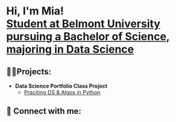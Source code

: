 <h1>Hi, I'm Mia! <br/><a href="https://github.com/Mia-Coutts">Student at Belmont University pursuing a Bachelor of Science, majoring in Data Science</a>

<h2>👨‍💻Projects:</h2>

- <b>Data Science Portfolio Class Project</b>
  - [Praciting DS & Algos in Python](https://github.com/joshmadakor1/Algorithms-Practice)

<h2> 🤳 Connect with me:</h2>

[linkedin]: [https://linkedin.com/in/joshmadakor](https://www.linkedin.com/in/amelia-mia-coutts-388a88283/)

<!--
**Mia-Coutts/Mia-Coutts** is a ✨ _special_ ✨ repository because its `README.md` (this file) appears on your GitHub profile.

Here are some ideas to get you started:

- 🔭 I’m currently working on ...
- 🌱 I’m currently learning ...
- 👯 I’m looking to collaborate on ...
- 🤔 I’m looking for help with ...
- 💬 Ask me about ...
- 📫 How to reach me: ...
- 😄 Pronouns: ...
- ⚡ Fun fact: ...
-->
